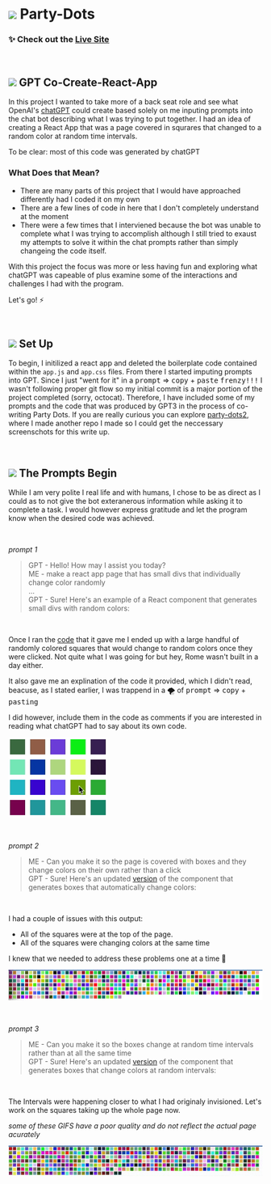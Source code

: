 # <img src="./public/favicon.ico" width="24em"/> Party-Dots

###  ✨ Check out the [Live Site](https://intuitiveharmony.github.io/party-dots/ "Party with the Dots!")    

<br />

## <img src="./public/favicon.ico" width="18em" class="filter1"/> GPT Co-Create-React-App

In this project I wanted to take more of a back seat role and see what OpenAI's [chatGPT](https://openai.com/blog/chatgpt) could create based solely on me inputing prompts into the chat bot describing what I was trying to put together.  I had an idea of creating a React App that was a page covered in squrares that changed to a random color at random time intervals. 

To be clear: most of this code was generated by chatGPT 

### What Does that Mean?

- There are many parts of this project that I would have approached differently had I coded it on my own
- There are a few lines of code in here that I don't completely understand at the moment
- There were a few times that I interviened because the bot was unable to complete what I was trying to accomplish although I still tried to exaust my attempts to solve it within the chat prompts rather than simply changeing the code itself. 
 
With this project the focus was more or less having fun and exploring what chatGPT was capeable of plus examine some of the interactions and challenges I had with the program.

Let's go! ⚡

<br />

## <img src="./public/favicon.ico" width="18em"/> Set Up

To begin, I initilized a react app and deleted the boilerplate code contained within the `app.js` and `app.css` files.  From there I started imputing prompts into GPT.  Since I just "went for it" in a <kbd>prompt</kbd> => <kbd>copy</kbd> + <kbd>paste</kbd> <kbd>frenzy!!!</kbd> I wasn't following proper git flow so my initial commit is a major portion of the project completed (sorry, octocat).  Therefore, I have included some of my prompts and the code that was produced by GPT3 in the process of co-writing Party Dots.  If you are really curious you can explore [party-dots2](), where I made another repo I made so I could get the neccessary screenschots for this write up.  

<br />

## <img src="./public/favicon.ico" width="18em"/> The Prompts Begin

While I am very polite I real life and with humans, I chose to be as direct as I could as to not give the bot exteranerous information while asking it to complete a task.  I would however express gratitude and let the program know when the desired code was achieved.

<br />

*prompt 1*
> GPT - Hello! How may I assist you today?<br />ME - make a react app page that has small divs that individually change color randomly<br />...<br/>GPT - Sure! Here's an example of a React component that generates small divs with random colors:

<br />

Once I ran the [code](https://github.com/IntuitiveHarmony/party-dots2/blob/0681ba0da97d2cedf1a27729d617f4fd9049e49c/src/App.js) that it gave me I ended up with a large handful of randomly colored squares that would change to random colors once they were clicked. Not quite what I was going for but hey, Rome wasn't built in a day either.

It also gave me an explination of the code it provided, which I didn't read, beacuse, as I stated earlier, I was trappend in a 🌪️ of <kbd>prompt</kbd> => <kbd>copy</kbd> + <kbd>pasting</kbd>   

I did however, include them in the code as comments if you are interested in reading what chatGPT had to say about its own code.

![Clickable Squares Gif](./src/images/clickSquare.gif)

<br />


*prompt 2*
> ME - Can you make it so the page is covered with boxes and they change colors on their own rather than a click<br/>GPT - Sure! Here's an updated [version](https://github.com/IntuitiveHarmony/party-dots2/blob/9b74ebe8d28bca15210b4cbd2c4a76b0b34ebe49/src/App.js) of the component that generates boxes that automatically change colors:

<br/>

I had a couple of issues with this output:

- All of the squares were at the top of the page.
- All of the squares were changing colors at the same time

I knew that we needed to address these problems one at a time 🔧

![Same Time GIF](./src/images/sameTimeSquares.gif)
 
<br/>

*prompt 3*
> ME - Can you make it so the boxes change at random time intervals rather than at all the same time<br/>GPT - Sure! Here's an updated [version](https://github.com/IntuitiveHarmony/party-dots2/blob/ef2c7ce652c224bc41a17110f78db338c137ada4/src/App.js) of the component that generates boxes that change colors at random intervals:

<br/>

The Intervals were happening closer to what I had originaly invisioned.  Let's work on the squares taking up the whole page now.

*some of these GIFS have a poor quality and do not reflect the actual page acurately*

![Bad Looking Gif](./src/images/badGIF.gif)


